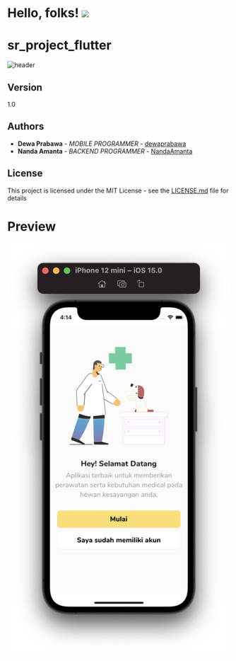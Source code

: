 # Hello, folks! <img src="https://raw.githubusercontent.com/MartinHeinz/MartinHeinz/master/wave.gif" width="30px">

# sr_project_flutter

![header](https://capsule-render.vercel.app/api?type=wave&color=auto&height=300&section=footer&text=SR%20PROJECT&fontSize=90)

## Version

1.0

## Authors

* **Dewa Prabawa** - *MOBILE PROGRAMMER* - [dewaprabawa](https://github.com/dewaprabawa)
* **Nanda Amanta** - *BACKEND PROGRAMMER* - [NandaAmanta](https://github.com/NandaAmanta)


## License

This project is licensed under the MIT License - see the [LICENSE.md](LICENSE.md) file for details
# Preview 

![](https://github.com/dewaprabawa/sr_project_flutter/blob/master/sc_1.png) 
